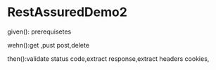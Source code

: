 # RestAssuredDemo2



given(): prerequisetes

wehn():get ,pust post,delete

then():validate status code,extract response,extract headers cookies,
